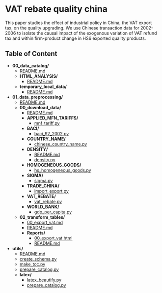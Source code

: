 
# VAT rebate quality china



This paper studies the effect of industrial policy in China, the VAT export tax, on the quality upgrading. We use Chinese transaction data for 2002-2006 to isolate the causal impact of the exogenous variation of VAT refund tax and within firm-product change in HS6 exported quality products.

## Table of Content

 - **00_data_catalog/**
   - [README.md](https://github.com/thomaspernet/VAT_rebate_quality_china/tree/master/00_data_catalog/README.md)
   - **HTML_ANALYSIS/**
     - [README.md](https://github.com/thomaspernet/VAT_rebate_quality_china/tree/master/00_data_catalog/HTML_ANALYSIS/README.md)
   - **temporary_local_data/**
     - [README.md](https://github.com/thomaspernet/VAT_rebate_quality_china/tree/master/00_data_catalog/temporary_local_data/README.md)
 - **01_data_preprocessing/**
   - [README.md](https://github.com/thomaspernet/VAT_rebate_quality_china/tree/master/01_data_preprocessing/README.md)
   - **00_download_data/**
     - [README.md](https://github.com/thomaspernet/VAT_rebate_quality_china/tree/master/01_data_preprocessing/00_download_data/README.md)
     - **APPLIED_MFN_TARIFFS/**
       - [mnf_tariff.py](https://github.com/thomaspernet/VAT_rebate_quality_china/tree/master/01_data_preprocessing/00_download_data/APPLIED_MFN_TARIFFS/mnf_tariff.py)
     - **BACI/**
       - [baci_92_2002.py](https://github.com/thomaspernet/VAT_rebate_quality_china/tree/master/01_data_preprocessing/00_download_data/BACI/baci_92_2002.py)
     - **COUNTRY_NAME/**
       - [chinese_country_name.py](https://github.com/thomaspernet/VAT_rebate_quality_china/tree/master/01_data_preprocessing/00_download_data/COUNTRY_NAME/chinese_country_name.py)
     - **DENSITY/**
       - [README.md](https://github.com/thomaspernet/VAT_rebate_quality_china/tree/master/01_data_preprocessing/00_download_data/DENSITY/README.md)
       - [density.py](https://github.com/thomaspernet/VAT_rebate_quality_china/tree/master/01_data_preprocessing/00_download_data/DENSITY/density.py)
     - **HOMOGENEOUS_GOODS/**
       - [hs_homogeneous_goods.py](https://github.com/thomaspernet/VAT_rebate_quality_china/tree/master/01_data_preprocessing/00_download_data/HOMOGENEOUS_GOODS/hs_homogeneous_goods.py)
     - **SIGMA/**
       - [sigma.py](https://github.com/thomaspernet/VAT_rebate_quality_china/tree/master/01_data_preprocessing/00_download_data/SIGMA/sigma.py)
     - **TRADE_CHINA/**
       - [import_export.py](https://github.com/thomaspernet/VAT_rebate_quality_china/tree/master/01_data_preprocessing/00_download_data/TRADE_CHINA/import_export.py)
     - **VAT_REBATE/**
       - [vat_rebate.py](https://github.com/thomaspernet/VAT_rebate_quality_china/tree/master/01_data_preprocessing/00_download_data/VAT_REBATE/vat_rebate.py)
     - **WORLD_BANK/**
       - [gdp_per_capita.py](https://github.com/thomaspernet/VAT_rebate_quality_china/tree/master/01_data_preprocessing/00_download_data/WORLD_BANK/gdp_per_capita.py)
   - **02_transform_tables/**
     - [00_export_vat.md](https://github.com/thomaspernet/VAT_rebate_quality_china/tree/master/01_data_preprocessing/02_transform_tables/00_export_vat.md)
     - [README.md](https://github.com/thomaspernet/VAT_rebate_quality_china/tree/master/01_data_preprocessing/02_transform_tables/README.md)
     - **Reports/**
       - [00_export_vat.html](https://htmlpreview.github.io/?https://github.com/thomaspernet/VAT_rebate_quality_china/blob/master/01_data_preprocessing/02_transform_tables/Reports/00_export_vat.html)
       - [README.md](https://github.com/thomaspernet/VAT_rebate_quality_china/tree/master/01_data_preprocessing/02_transform_tables/Reports/README.md)
 - **utils/**
   - [README.md](https://github.com/thomaspernet/VAT_rebate_quality_china/tree/master/utils/README.md)
   - [create_schema.py](https://github.com/thomaspernet/VAT_rebate_quality_china/tree/master/utils/create_schema.py)
   - [make_toc.py](https://github.com/thomaspernet/VAT_rebate_quality_china/tree/master/utils/make_toc.py)
   - [prepare_catalog.py](https://github.com/thomaspernet/VAT_rebate_quality_china/tree/master/utils/prepare_catalog.py)
   - **latex/**
     - [latex_beautify.py](https://github.com/thomaspernet/VAT_rebate_quality_china/tree/master/utils/latex/latex_beautify.py)
     - [prepare_catalog.py](https://github.com/thomaspernet/VAT_rebate_quality_china/tree/master/utils/latex/prepare_catalog.py)
